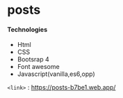 # posts

#### Technologies 
* Html
* CSS
* Bootsrap 4
* Font awesome
* Javascript(vanilla,es6,opp)

`<link>` : <https://posts-b7be1.web.app/>
